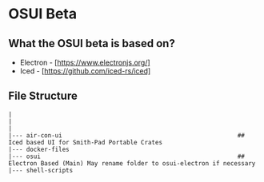 # OSUI Beta

## What the OSUI beta is based on?

- Electron
        - [https://www.electronjs.org/]
- Iced
        - [https://github.com/iced-rs/iced]


## File Structure

```shell
|
|
|
|--- air-con-ui                                                 ## Iced based UI for Smith-Pad Portable Crates
|--- docker-files
|--- osui                                                       ## Electron Based (Main) May rename folder to osui-electron if necessary
|--- shell-scripts
```